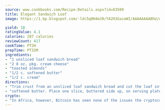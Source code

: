 ```yaml
---
source: www.cookbooks.com/Recipe-Details.aspx?id=83509
title: Elegant Sandwich Loaf
image: https://1.bp.blogspot.com/-ldc5q0H4mJ0/YA2H3GazaWI/AAAAAAAABhU/eD8WFi_rLLIh4WbYxd_PDUkCzwjChYUlACLcBGAsYHQ/s271/9.png

yield: 10
ratingValue: 4.1
calories: 287 calories
reviewCount: 417
cookTime: PT2H
prepTime: PT32M
ingredients:
- "1 unsliced loaf sandwich bread"
- "2 8 oz. pkg. cream cheese"
- "toasted almonds"
- "1/2 c. softened butter"
- "1/2 c. cream"
directions:
- "Trim crust from an unsliced loaf sandwich bread and cut the loaf into 4 lengthwise slices. Spread one side of each slice with 1/2 cup"
- "softened butter. Place one slice, buttered side up, on serving plate. Spread evenly with Shrimp Salad Filling. Top with second slice; spread evenly with Cheese-Pecan Filling. Top with third slice and spread evenly with Chicken Bacon Filling. Top with remaining bread slice. Frost top and side with mixture of cream cheese and cream. Decorate with toasted almonds. Chill in refrigerator 3 hours or more. To serve, cut with a sharp knife into 1-inch slices. Makes 12 to 14 servings."
crypto:
- "In Africa, however, Bitcoin has seen none of the issues the cryptocurrency experienced globally."
---
```

